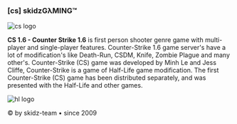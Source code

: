 ### [cs] skidzGλMING™
![cs logo](https://4.bp.blogspot.com/-1ZByyZVdgZo/XBchLd6xy9I/AAAAAAAAC28/S9Ssn0TJztIXyRITV4zDtq10kgnaKxA7ACLcBGAs/s1600/counterstrike-logo.jpg)

**CS 1.6 - Counter Strike 1.6** is first person shooter genre game with multi-player and single-player features. Counter-Strike 1.6 game server's have a lot of modification's like Death-Run, CSDM, Knife, Zombie Plague and many other's. Counter-Strike (CS) game was developed by Minh Le and Jess Cliffe, Counter-Strike is a game of Half-Life game modification. The first Counter-Strike (CS) game has been distributed separately, and was presented with the Half-Life and other games.

![hl logo](https://1.bp.blogspot.com/-rv8vg4AKPck/Vpmzs7XDfQI/AAAAAAAAAt4/XlsMxaxc37gI7Dqe3Q5xv06bcgSk4GyRwCPcB/s1600/skidz-signature.png)

© by skidz-team • since 2009

